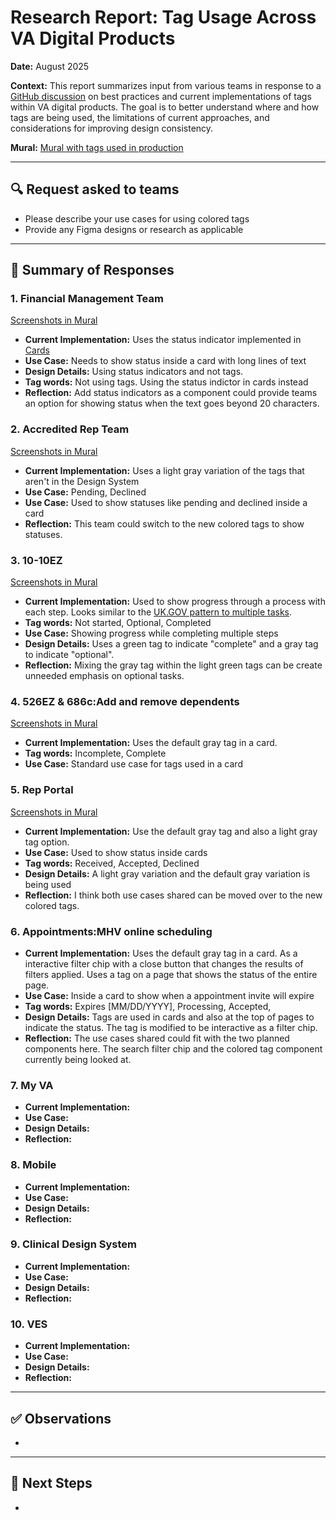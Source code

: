# Research Report: Tag Usage Across VA Digital Products  
**Date:** August 2025

**Context:**  This report summarizes input from various teams in response to a [GitHub discussion](https://github.com/department-of-veterans-affairs/vets-design-system-documentation/discussions/4537) on best practices and current implementations of tags within VA digital products. The goal is to better understand where and how tags are being used, the limitations of current approaches, and considerations for improving design consistency.

**Mural:** [Mural with tags used in production](https://app.mural.co/t/departmentofveteransaffairs9999/m/departmentofveteransaffairs9999/1755032896804/d24a5a32988c08139ddf73a67e589c7fa9e9f22d?wid=0-1755887451627)

---

## 🔍 Request asked to teams

* Please describe your use cases for using colored tags
* Provide any Figma designs or research as applicable

---

## 🧩 Summary of Responses

### 1. Financial Management Team
[Screenshots in Mural](https://app.mural.co/t/departmentofveteransaffairs9999/m/departmentofveteransaffairs9999/1755032896804/d24a5a32988c08139ddf73a67e589c7fa9e9f22d?wid=0-1755887451629)
- **Current Implementation:** Uses the status indicator implemented in [Cards](https://design.va.gov/components/card#status-via-label-with-indicator)
- **Use Case:** Needs to show status inside a card with long lines of text
- **Design Details:** Using status indicators and not tags.
- **Tag words:** Not using tags. Using the status indictor in cards instead
- **Reflection:** Add status indicators as a component could provide teams an option for showing status when the text goes beyond 20 characters.

### 2. Accredited Rep Team
[Screenshots in Mural](https://app.mural.co/t/departmentofveteransaffairs9999/m/departmentofveteransaffairs9999/1755032896804/d24a5a32988c08139ddf73a67e589c7fa9e9f22d?wid=4-1755887451629)
- **Current Implementation:**  Uses a light gray variation of the tags that aren't in the Design System
- **Use Case:** Pending, Declined
- **Use Case:**  Used to show statuses like pending and declined inside a card
- **Reflection:** This team could switch to the new colored tags to show statuses.

### 3. 10-10EZ
[Screenshots in Mural](https://app.mural.co/t/departmentofveteransaffairs9999/m/departmentofveteransaffairs9999/1755032896804/d24a5a32988c08139ddf73a67e589c7fa9e9f22d?wid=1-1755887451630)
- **Current Implementation:** Used to show progress through a process with each step. Looks similar to the [UK.GOV pattern to multiple tasks](https://design-system.service.gov.uk/patterns/complete-multiple-tasks/).
- **Tag words:** Not started, Optional, Completed
- **Use Case:** Showing progress while completing multiple steps
- **Design Details:**  Uses a green tag to indicate "complete" and a gray tag to indicate "optional". 
- **Reflection:** Mixing the gray tag within the light green tags can be create unneeded emphasis on optional tasks.

### 4. 526EZ & 686c:Add and remove dependents
[Screenshots in Mural](https://app.mural.co/t/departmentofveteransaffairs9999/m/departmentofveteransaffairs9999/1755032896804/d24a5a32988c08139ddf73a67e589c7fa9e9f22d?wid=0-1755887552085)
- **Current Implementation:**  Uses the default gray tag in a card.
- **Tag words:** Incomplete, Complete
- **Use Case:**  Standard use case for tags used in a card

### 5. Rep Portal
[Screenshots in Mural](https://app.mural.co/t/departmentofveteransaffairs9999/m/departmentofveteransaffairs9999/1755032896804/d24a5a32988c08139ddf73a67e589c7fa9e9f22d?wid=0-1755887642062)
- **Current Implementation:**  Use the default gray tag and also a light gray tag option. 
- **Use Case:**  Used to show status inside cards 
- **Tag words:** Received, Accepted, Declined
- **Design Details:**  A light gray variation and the default gray variation is being used
- **Reflection:** I think both use cases shared can be moved over to the new colored tags. 

### 6. Appointments:MHV online scheduling
- **Current Implementation:**  Uses the default gray tag in a card. As a interactive filter chip with a close button that changes the results of filters applied. Uses a tag on a page that shows the status of the entire page. 
- **Use Case:**  Inside a card to show when a appointment invite will expire
- **Tag words:** Expires [MM/DD/YYYY], Processing, Accepted, 
- **Design Details:**  Tags are used in cards and also at the top of pages to indicate the status. The tag is modified to be interactive as a filter chip. 
- **Reflection:** The use cases shared could fit with the two planned components here. The search filter chip and the colored tag component currently being looked at. 

### 7. My VA
- **Current Implementation:**  
- **Use Case:**  
- **Design Details:**  
- **Reflection:**

### 8. Mobile
- **Current Implementation:**  
- **Use Case:**  
- **Design Details:**  
- **Reflection:**

### 9. Clinical Design System
- **Current Implementation:**  
- **Use Case:**  
- **Design Details:**  
- **Reflection:**

### 10. VES
- **Current Implementation:**  
- **Use Case:**  
- **Design Details:**  
- **Reflection:**

---

## ✅ Observations

- 

---

## 📍 Next Steps

- 
